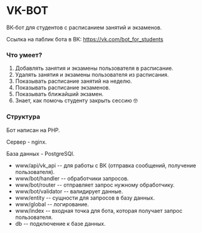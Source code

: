 # VK-BOT
ВК-бот для студентов с расписанием занятий и экзаменов.

Ссылка на паблик бота в ВК: https://vk.com/bot_for_students

### Что умеет?
1. Добавлять занятия и экзамены пользователя в расписание.
2. Удалять занятия и экзамены пользователя из расписания.
3. Показывать расписание занятий на неделю.
4. Показывать расписание экзаменов.
5. Показывать ближайший экзамен.
6. Знает, как помочь студенту закрыть сессию 🤓

### Структура
Бот написан на PHP.

Сервер - nginx.

База данных - PostgreSQl.

- www/api/vk_api -- для работы с ВК (отправка сообщений, получение пользователя).
- www/bot/handler -- обработчики запросов.
- www/bot/router -- отправляет запрос нужному обработчику.
- www/bot/validator -- валидирует данные.
- www/entity -- сущности для запросов в базу данных.
- www/global -- логирование.
- www/index -- входная точка для бота, которая получает запрос пользователя.
- db -- подключение к базе данных.
